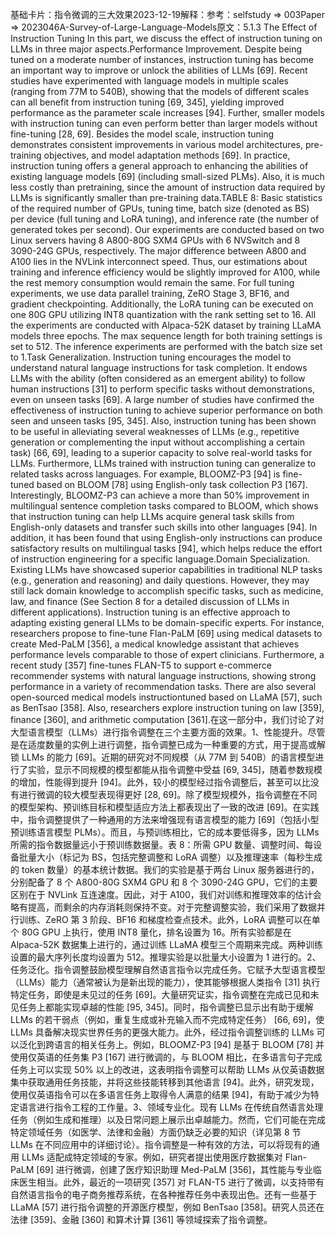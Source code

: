 

基础卡片：指令微调的三大效果2023-12-19解释：参考：selfstudy => 003Paper => 2023046A-Survey-of-Large-Language-Models原文：5.1.3 The Effect of Instruction Tuning In this part, we discuss the effect of instruction tuning on LLMs in three major aspects.Performance Improvement. Despite being tuned on a moderate number of instances, instruction tuning has become an important way to improve or unlock the abilities of LLMs [69]. Recent studies have experimented with language models in multiple scales (ranging from 77M to 540B), showing that the models of different scales can all benefit from instruction tuning [69, 345], yielding improved performance as the parameter scale increases [94]. Further, smaller models with instruction tuning can even perform better than larger models without fine-tuning [28, 69]. Besides the model scale, instruction tuning demonstrates consistent improvements in various model architectures, pre-training objectives, and model adaptation methods [69]. In practice, instruction tuning offers a general approach to enhancing the abilities of existing language models [69] (including small-sized PLMs). Also, it is much less costly than pretraining, since the amount of instruction data required by LLMs is significantly smaller than pre-training data.TABLE 8: Basic statistics of the required number of GPUs, tuning time, batch size (denoted as BS) per device (full tuning and LoRA tuning), and inference rate (the number of generated tokes per second). Our experiments are conducted based on two Linux servers having 8 A800-80G SXM4 GPUs with 6 NVSwitch and 8 3090-24G GPUs, respectively. The major difference between A800 and A100 lies in the NVLink interconnect speed. Thus, our estimations about training and inference efficiency would be slightly improved for A100, while the rest memory consumption would remain the same. For full tuning experiments, we use data parallel training, ZeRO Stage 3, BF16, and gradient checkpointing. Additionally, the LoRA tuning can be executed on one 80G GPU utilizing INT8 quantization with the rank setting set to 16. All the experiments are conducted with Alpaca-52K dataset by training LLaMA models three epochs. The max sequence length for both training settings is set to 512. The inference experiments are performed with the batch size set to 1.Task Generalization. Instruction tuning encourages the model to understand natural language instructions for task completion. It endows LLMs with the ability (often considered as an emergent ability) to follow human instructions [31] to perform specific tasks without demonstrations, even on unseen tasks [69]. A large number of studies have confirmed the effectiveness of instruction tuning to achieve superior performance on both seen and unseen tasks [95, 345]. Also, instruction tuning has been shown to be useful in alleviating several weaknesses of LLMs (e.g., repetitive generation or complementing the input without accomplishing a certain task) [66, 69], leading to a superior capacity to solve real-world tasks for LLMs. Furthermore, LLMs trained with instruction tuning can generalize to related tasks across languages. For example, BLOOMZ-P3 [94] is fine-tuned based on BLOOM [78] using English-only task collection P3 [167]. Interestingly, BLOOMZ-P3 can achieve a more than 50% improvement in multilingual sentence completion tasks compared to BLOOM, which shows that instruction tuning can help LLMs acquire general task skills from English-only datasets and transfer such skills into other languages [94]. In addition, it has been found that using English-only instructions can produce satisfactory results on multilingual tasks [94], which helps reduce the effort of instruction engineering for a specific language.Domain Specialization. Existing LLMs have showcased superior capabilities in traditional NLP tasks (e.g., generation and reasoning) and daily questions. However, they may still lack domain knowledge to accomplish specific tasks, such as medicine, law, and finance (See Section 8 for a detailed discussion of LLMs in different applications). Instruction tuning is an effective approach to adapting existing general LLMs to be domain-specific experts. For instance, researchers propose to fine-tune Flan-PaLM [69] using medical datasets to create Med-PaLM [356], a medical knowledge assistant that achieves performance levels comparable to those of expert clinicians. Furthermore, a recent study [357] fine-tunes FLAN-T5 to support e-commerce recommender systems with natural language instructions, showing strong performance in a variety of recommendation tasks. There are also several open-sourced medical models instructiontuned based on LLaMA [57], such as BenTsao [358]. Also, researchers explore instruction tuning on law [359], finance [360], and arithmetic computation [361].在这一部分中，我们讨论了对大型语言模型（LLMs）进行指令调整在三个主要方面的效果。1、性能提升。尽管是在适度数量的实例上进行调整，指令调整已成为一种重要的方式，用于提高或解锁 LLMs 的能力 [69]。近期的研究对不同规模（从 77M 到 540B）的语言模型进行了实验，显示不同规模的模型都能从指令调整中受益 [69, 345]，随着参数规模的增加，性能得到提升 [94]。此外，较小的模型经过指令调整后，甚至可以比没有进行微调的较大模型表现得更好 [28, 69]。除了模型规模外，指令调整在不同的模型架构、预训练目标和模型适应方法上都表现出了一致的改进 [69]。在实践中，指令调整提供了一种通用的方法来增强现有语言模型的能力 [69]（包括小型预训练语言模型 PLMs）。而且，与预训练相比，它的成本要低得多，因为 LLMs 所需的指令数据量远小于预训练数据量。表 8：所需 GPU 数量、调整时间、每设备批量大小（标记为 BS，包括完整调整和 LoRA 调整）以及推理速率（每秒生成的 token 数量）的基本统计数据。我们的实验是基于两台 Linux 服务器进行的，分别配备了 8 个 A800-80G SXM4 GPU 和 8 个 3090-24G GPU，它们的主要区别在于 NVLink 互连速度。因此，对于 A100，我们对训练和推理效率的估计会略有提高，而剩余的内存消耗则保持不变。对于完整调整实验，我们采用了数据并行训练、ZeRO 第 3 阶段、BF16 和梯度检查点技术。此外，LoRA 调整可以在单个 80G GPU 上执行，使用 INT8 量化，排名设置为 16。所有实验都是在 Alpaca-52K 数据集上进行的，通过训练 LLaMA 模型三个周期来完成。两种训练设置的最大序列长度均设置为 512。推理实验是以批量大小设置为 1 进行的。2、任务泛化。指令调整鼓励模型理解自然语言指令以完成任务。它赋予大型语言模型（LLMs）能力（通常被认为是新出现的能力），使其能够根据人类指令 [31] 执行特定任务，即使是未见过的任务 [69]。大量研究证实，指令调整在完成已见和未见任务上都能实现卓越的性能 [95, 345]。同时，指令调整已显示出有助于缓解 LLMs 的若干弱点（例如，重复生成或补充输入而不完成特定任务） [66, 69]，使 LLMs 具备解决现实世界任务的更强大能力。此外，经过指令调整训练的 LLMs 可以泛化到跨语言的相关任务上。例如，BLOOMZ-P3 [94] 是基于 BLOOM [78] 并使用仅英语的任务集 P3 [167] 进行微调的，与 BLOOM 相比，在多语言句子完成任务上可以实现 50% 以上的改进，这表明指令调整可以帮助 LLMs 从仅英语数据集中获取通用任务技能，并将这些技能转移到其他语言 [94]。此外，研究发现，使用仅英语指令可以在多语言任务上取得令人满意的结果 [94]，有助于减少为特定语言进行指令工程的工作量。3、领域专业化。现有 LLMs 在传统自然语言处理任务（例如生成和推理）以及日常问题上展示出卓越能力。然而，它们可能在完成特定领域任务（如医学、法律和金融）方面仍缺乏必要的知识（详见第 8 节 LLMs 在不同应用中的详细讨论）。指令调整是一种有效的方法，可以将现有的通用 LLMs 适配成特定领域的专家。例如，研究者提出使用医疗数据集对 Flan-PaLM [69] 进行微调，创建了医疗知识助理 Med-PaLM [356]，其性能与专业临床医生相当。此外，最近的一项研究 [357] 对 FLAN-T5 进行了微调，以支持带有自然语言指令的电子商务推荐系统，在各种推荐任务中表现出色。还有一些基于 LLaMA [57] 进行指令调整的开源医疗模型，例如 BenTsao [358]。研究人员还在法律 [359]、金融 [360] 和算术计算 [361] 等领域探索了指令调整。